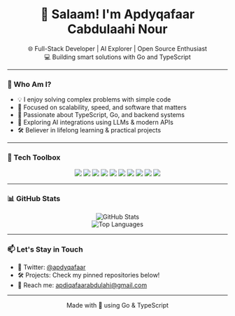 <h1 align="center">👋 Salaam! I'm Apdyqafaar Cabdulaahi Nour</h1>

<p align="center">
  🌐 Full-Stack Developer | AI Explorer | Open Source Enthusiast<br>
  💻 Building smart solutions with Go and TypeScript
</p>

---

### 🧠 Who Am I?

- 💡 I enjoy solving complex problems with simple code
- 🔁 Focused on scalability, speed, and software that matters
- 🚀 Passionate about TypeScript, Go, and backend systems
- 🤖 Exploring AI integrations using LLMs & modern APIs
- 🛠️ Believer in lifelong learning & practical projects

---

### 🔧 Tech Toolbox

<p align="center">
  <!-- Main Languages -->
  <img src="https://img.shields.io/badge/Go-Primary-blue?style=flat&logo=go" />
  <img src="https://img.shields.io/badge/TypeScript-Primary-blue?style=flat&logo=typescript" />

  <!-- Frameworks & Backend -->
  <img src="https://img.shields.io/badge/Next.js-informational?style=flat&logo=next.js&logoColor=white" />
  <img src="https://img.shields.io/badge/Node.js-informational?style=flat&logo=node.js" />
  <img src="https://img.shields.io/badge/Express-informational?style=flat&logo=express" />
  <img src="https://img.shields.io/badge/Flask-informational?style=flat&logo=flask" />

  <!-- Databases -->
  <img src="https://img.shields.io/badge/MongoDB-informational?style=flat&logo=mongodb" />
  <img src="https://img.shields.io/badge/MySQL-informational?style=flat&logo=mysql" />

  <!-- AI/LLMs -->
  <img src="https://img.shields.io/badge/LLMs-Active-informational?style=flat&logo=openai&logoColor=white" />
  
  <!-- Tools -->
  <img src="https://img.shields.io/badge/VS%20Code-informational?style=flat&logo=visualstudiocode" />
</p>

---

### 📊 GitHub Stats

<p align="center">
  <img src="https://github-readme-stats.vercel.app/api?username=apdyqafaar&show_icons=true&theme=github_dark&hide_border=true" alt="GitHub Stats" />
  <br/>
  <img src="https://github-readme-stats.vercel.app/api/top-langs/?username=apdyqafaar&layout=compact&theme=github_dark&hide_border=true" alt="Top Languages" />
</p>

---

### 📫 Let's Stay in Touch

- 💬 Twitter: [@apdyqafaar](https://twitter.com/apdyqafaar)
- 🛠️ Projects: Check my pinned repositories below!
- 📧 Reach me: apdiqafaarabdulahi@gmail.com

---

<p align="center">Made with 💙 using Go & TypeScript</p>
